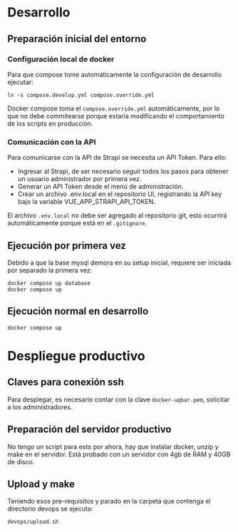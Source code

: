 # Desarrollo

## Preparación inicial del entorno

### Configuración local de docker

Para que compose tome automáticamente la configuración de desarrollo ejecutar:

```
ln -s compose.develop.yml compose.override.yml
```

Docker compose toma el `compose.override.yml` automáticamente, por lo que no debe commitearse porque estaría modificando el comportamiento de los scripts en producción.

### Comunicación con la API

Para comunicarse con la API de Strapi se necesita un API Token.
Para ello:

- Ingresar al Strapi, de ser necesario seguir todos los pasos para obtener un usuario administrador por primera vez.
- Generar un API Token desde el menú de administración.
- Crear un archivo .env.local en el repositorio UI, registrando la API key bajo la variable VUE_APP_STRAPI_API_TOKEN.

El archivo `.env.local` no debe ser agregado al repositorio git, esto ocurrirá automáticamente porque está en el `.gitignore`.

## Ejecución por primera vez

Debido a que la base mysql demora en su setup inicial, requiere ser iniciada por separado la primera vez:

```
docker compose up database
docker compose up
```

## Ejecución normal en desarrollo

```
docker compose up
```

# Despliegue productivo

## Claves para conexión ssh

Para desplegar, es necesario contar con la clave `docker-uqbar.pem`, solicitar a los administradores.

## Preparación del servidor productivo

No tengo un script para esto por ahora, hay que instalar docker, unzip y make en el servidor.
Está probado con un servidor con 4gb de RAM y 40GB de disco.

## Upload y make

Teniendo esos pre-requisitos y parado en la carpeta que contenga el directorio devops se ejecuta:

```
devops/upload.sh
```
